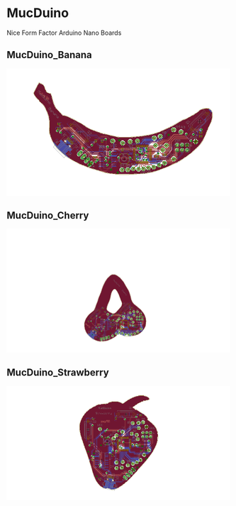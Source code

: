 # MucDuino
Nice Form Factor Arduino Nano Boards
## MucDuino_Banana
![MucDuino_Banana](images/MucDuino_Banana.png?raw=true)
## MucDuino_Cherry
![MucDuino_Cherry](images/MucDuino_Cherry.png?raw=true)
## MucDuino_Strawberry
![MucDuino_Strawberry](images/MucDuino_Strawberry.png?raw=true)
